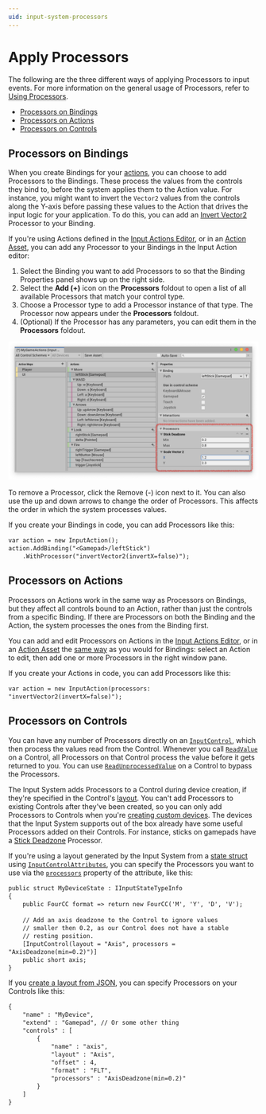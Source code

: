 ```yaml
---
uid: input-system-processors
---
```

# Apply Processors

The following are the three different ways of applying Processors to input events. For more information on the general usage of Processors, refer to [Using Processors](UsingProcessors.md).

* [Processors on Bindings](#processors-on-bindings)
* [Processors on Actions](#processors-on-actions)
* [Processors on Controls](#processors-on-controls)

## Processors on Bindings

When you create Bindings for your [actions](Actions.md), you can choose to add Processors to the Bindings. These process the values from the controls they bind to, before the system applies them to the Action value. For instance, you might want to invert the `Vector2` values from the controls along the Y-axis before passing these values to the Action that drives the input logic for your application. To do this, you can add an [Invert Vector2](ProcessorTypes.md#invert-vector-2) Processor to your Binding.

If you're using Actions defined in the [Input Actions Editor](ActionsEditor.md), or in an [Action Asset](ActionAssets.md), you can add any Processor to your Bindings in the Input Action editor:

1. Select the Binding you want to add Processors to so that the Binding Properties panel shows up on the right side.
2. Select the **Add (+)** icon on the __Processors__ foldout to open a list of all available Processors that match your control type.
3. Choose a Processor type to add a Processor instance of that type. The Processor now appears under the __Processors__ foldout.
4. (Optional) If the Processor has any parameters, you can edit them in the __Processors__ foldout.

![Binding Processors](Images/BindingProcessors.png)

To remove a Processor, click the Remove (-) icon next to it. You can also use the up and down arrows to change the order of Processors. This affects the order in which the system processes values.

If you create your Bindings in code, you can add Processors like this:

```CSharp
var action = new InputAction();
action.AddBinding("<Gamepad>/leftStick")
    .WithProcessor("invertVector2(invertX=false)");
```

## Processors on Actions

Processors on Actions work in the same way as Processors on Bindings, but they affect all controls bound to an Action, rather than just the controls from a specific Binding. If there are Processors on both the Binding and the Action, the system processes the ones from the Binding first.

You can add and edit Processors on Actions in the [Input Actions Editor](ActionsEditor.md), or in an  [Action Asset](ActionAssets.md) the [same way](#processors-on-bindings) as you would for Bindings: select an Action to edit, then add one or more Processors in the right window pane.

If you create your Actions in code, you can add Processors like this:

```CSharp
var action = new InputAction(processors: "invertVector2(invertX=false)");
```

## Processors on Controls

You can have any number of Processors directly on an [`InputControl`](../api/UnityEngine.InputSystem.InputControl.html), which then process the values read from the Control. Whenever you call [`ReadValue`](../api/UnityEngine.InputSystem.InputControl-1.html#UnityEngine_InputSystem_InputControl_1_ReadValue) on a Control, all Processors on that Control process the value before it gets returned to you. You can use [`ReadUnprocessedValue`](../api/UnityEngine.InputSystem.InputControl-1.html#UnityEngine_InputSystem_InputControl_1_ReadUnprocessedValue) on a Control to bypass the Processors.

The Input System adds Processors to a Control during device creation, if they're specified in the Control's [layout](Layouts.md). You can't add Processors to existing Controls after they've been created, so you can only add Processors to Controls when you're [creating custom devices](Devices.md#creating-custom-devices). The devices that the Input System supports out of the box already have some useful Processors added on their Controls. For instance, sticks on gamepads have a [Stick Deadzone](ProcessorTypes.md#stick-deadzone) Processor.

If you're using a layout generated by the Input System from a [state struct](Devices.md#step-1-the-state-struct) using [`InputControlAttributes`](../api/UnityEngine.InputSystem.Layouts.InputControlAttribute.html), you can specify the Processors you want to use via the [`processors`](../api/UnityEngine.InputSystem.Layouts.InputControlAttribute.html#UnityEngine_InputSystem_Layouts_InputControlAttribute_processors) property of the attribute, like this:

```CSharp
public struct MyDeviceState : IInputStateTypeInfo
{
    public FourCC format => return new FourCC('M', 'Y', 'D', 'V');

    // Add an axis deadzone to the Control to ignore values
    // smaller then 0.2, as our Control does not have a stable
    // resting position.
    [InputControl(layout = "Axis", processors = "AxisDeadzone(min=0.2)")]
    public short axis;
}
```

If you [create a layout from JSON](Layouts.md#layout-from-json), you can specify Processors on your Controls like this:

```CSharp
{
    "name" : "MyDevice",
    "extend" : "Gamepad", // Or some other thing
    "controls" : [
        {
            "name" : "axis",
            "layout" : "Axis",
            "offset" : 4,
            "format" : "FLT",
            "processors" : "AxisDeadzone(min=0.2)"
        }
    ]
}
```
